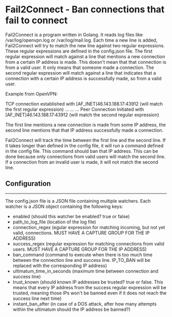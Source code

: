 Fail2Connect - Ban connections that fail to connect
===========================================================
Fail2Connect is a program written in Golang. It reads log files like /var/log/openvpn.log or /var/log/mail.log. Each time
a new line is added, Fail2Connect will try to match the new line against two regular expressions. These regular expressions are
defined in the config.json file. The first regular expression will match against a line that mentions a new connection from a certain IP address is made.
This doesn't mean that that connection is from a valid user. It only means that someone made a connection. The second regular expression
will match against a line that indicates that a connection with a certain IP address is successfully made, so from a valid user.

Example from OpenVPN:

TCP connection established with [AF_INET]46.143.188.17:43912 (will match the first regular expression)
...
...
...
Peer Connection Initiated with [AF_INET]46.143.188.17:43912 (will match the second regular expression)

The first line mentions a new connection is made from some IP address, the second line mentions that that IP address
successfully made a connection.

Fail2Connect will track the time between the first line and the second line. If it takes longer than defined in the
config file, it will run a command defined in the config file. This command should ban that IP address. This can be done
because only connections from valid users will match the second line. If a connection from an invalid user is made, it will not
match the second line.


## Configuration
--------------------------------------------------------
The config.json file is a JSON file containing multiple watchers. Each watcher is a JSON object containing the following
keys:

- enabled (should this watcher be enabled? true or false)
- path_to_log_file (location of the log file)
- connection_regex (egular expression for matching incoming, but not yet valid, connections. MUST HAVE A CAPTURE GROUP FOR THE IP ADDRESS)
- success_regex (regular expression for matching connections from valid users. MUST HAVE A CAPTURE GROUP FOR THE IP ADDRESS)
- ban_command (command to execute when there is too much time between the connection line and success line. IP_TO_BAN will be replaced with the corresponding IP address)
- ultimatum_time_in_seconds (maximum time between connection and success line)
- trust_known (should known IP addresses be trusted? true or false. This means that every IP address from the success regular expression will be trusted, meaning those IPs won't be banned even if it does not reach the success line next time)
- instant_ban_after (in case of a DOS attack, after how many attempts within the ultimatum should the IP address be banned?)